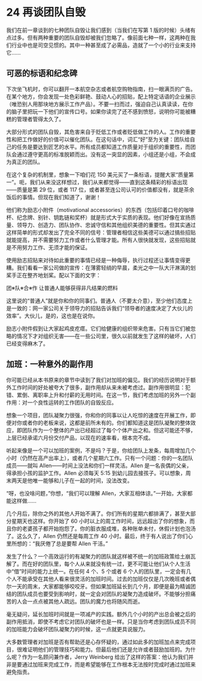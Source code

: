 # 24 再谈团队自毁

我们在前一章谈到的七种团队自毁让我们感到（当我们在写第 1 版的时候）头绪有点过多。但有两种重要的团队自毁却被我们忽略了。像前面七种一样，这两种在我们行业中也是司空见惯的。其中一种甚至成了必需品，造就了一个小的行业来支持它……

## 可恶的标语和纪念碑

下次坐飞机时，你可以翻开一本航空杂志或者航空购物指南，扫一眼满页的广告。在某个地方，你会发现一处色彩鲜艳、鼓动人心的招贴，配上特定话语的企业展示（唯恐别人用那块地方展示工作产品）。不要一扫而过，强迫自己认真读读，在你的脑子里把玩一下他们的宣传口号。如果你读完了还不感到愤怒，说明你可能被糟糕的管理者管得太久了。

大部分形式的团队自毁，其危害来自于贬低工作或者贬低做工作的人。工作的重要性和把工作做好的价值可以催化团队。在这句话中，词汇“好”至为关键：团队给自己的任务是要达到匠艺的水平。所有成员都知道工作质量对于组织的重要性，而团队会通过遵守更高的标准脱颖而出。没有这一突显的因素，小组还是小组，不会成为真正的团队。

在这个复杂的机制里，想象一下咱们花 150 美元买了一条标语，提醒大家“质量第一”。呃，我们从来没这样想过，我们从来都觉得——直到这条精彩的标语出现——质量是第 29 位，或者 117 位，或者甚至连公司认可的价值都没有，就是茶余饭后的事情。但现在我们知道了，谢谢！

他们称为励志小附件（motivational accessories）的东西（包括印着口号的咖啡杯、纪念牌、别针、钥匙链和奖杯）就是形式大于实质的表现。他们好像在宣扬质量、领导力、创造力、团队协作、忠诚守信和其他组织美德的重要性。但其实通过这样简单的形式却发出了完全不同的信号：管理者相信这些美德可以通过搞些招贴就能提高，并不需要努力工作或者什么管理才能。所有人很快就发现，这些招贴就是不用努力工作、无须才能的保证。

使用励志招贴来对待如此重要的事情已经是一种侮辱，执行过程还让事情变得更糟。我们看看一家公司做的宣传：在薄雾轻绡的早晨，柔光之中一队大汗淋漓的划桨手正在整齐地划桨。配以下面的文字：

团※队※合※作
让普通人能够获得非凡结果的燃料

这里说的“普通人”就是你和你的同事们。普通人（不要太介意），至少他们态度上是一致的：网一家公司关于领导力的招贴告诉我们“领导者的速度决定了大伙儿的效率”。大伙儿，是的，这也是在说你。

励志小附件假到让大家起鸡皮疙瘩。它们给健康的组织带来危害。只有当它们被忽略的情况下才对组织无害——在一些公司里，很久以前就发生了这样的破坏，人们已经变得麻木了。

## 加班：一种意外的副作用

你可能已经从本书原来的章节中读到了我们对加班的偏见。我们的经历说明对于额外工作时间的好处被夸大了很多，副作用却从来未被考虑过。副作用很明显：犯错、累倒、离职率上升和付薪的无用时间。在这一节，我们考虑加班的另外一个副作用：对一个良性运转的工作团队的自毁反应。

想象一个项目，团队凝聚力很强，你和你的同事以让人吃惊的速度在开展工作，即便对你或者你的老板来说，这都是前所未有的。你们都知道这是团队凝聚的整体效应，即团队作为一个整体的产出已经超过了每个个体产出之和。但这可能还不够，上层已经承诺六月份交付产品，以现在的速率看，根本完不成。

听起来像是一个可以加班的案例，不是吗？于是，你给团队上发条，每周增加几个小时（仍然在高产出率上），或者几个星期六工作。只有一个问题：你的一名团队成员——就叫 Allen——时间上没法和你们一样灵活。Allen 是一名丧偶的父亲，得承担小孩的监护工作。Allen 必须每天 5:15 到幼儿园去接孩子。可以想象，周末两天是他唯一能够和儿子在一起的时间，没法改变。

“呀，也没啥问题，”你想，“我们可以理解 Allen，大家互相体谅。”一开始，大家都能这样做……

几个月后，除你之外的其他人开始不满了。你们所有的星期六都排满了，甚至大部分星期天也这样。你开始了 60 小时以上的周工作时间，远远超出了你的想象，而且你的老婆孩子都开始抱怨了。你的脏衣服成堆，各种账单未付，休假计划也泡汤了。这么久了，Allen 仍然还是每周工作 40 小时。最后，终于有人说出了你们心里所想的：“我厌倦了总是要帮 Allen 干活。”

发生了什么？一个高效运行的有凝聚力的团队就这样被不统一的加班政策给土崩瓦解了。而在好的团队里，每个人从来就没有统一过，更不可能让他们从个人生活中“借”时间的能力上统一。在任何 4 个、5 个或者 6 个人的团队里，一定会有几个人不能承受在其他人看来很灵活的加班时间。过去的加班仅仅是几次晚班或者偶尔一天的周末，大家都能够咬咬牙。但如果加班延长到几个月，即便是最为精诚团结的团队成员也要受到影响时，就一定会对团队的凝聚力造成破坏。不能够分担痛苦的人会一点点被其他人疏远。团队的魔力也将随风而逝。

毫无疑问，延长加班时间就是一项减产的实践。额外几个小时的产出总会被之后的副作用抵消，即使不考虑它对团队的破坏也是一样。只是当你考虑到团队成员不同的加班能力会破坏团队凝聚力的时候，这一点就更具说服力。

大多数管理者对加班是否有帮助还是心存怀疑的，通过如此多的加班加点来完成项目，很难证明他们的管理技巧和能力。但最后他们还是允许或者鼓励加班的。为什么呢？作为一名顾问兼作者，Jerry Weinberg 给出了这样的答案：他认为我们并非是要通过加班来完成工作，而是希望能够在工作根本无法按时完成时通过加班来避免指责。
